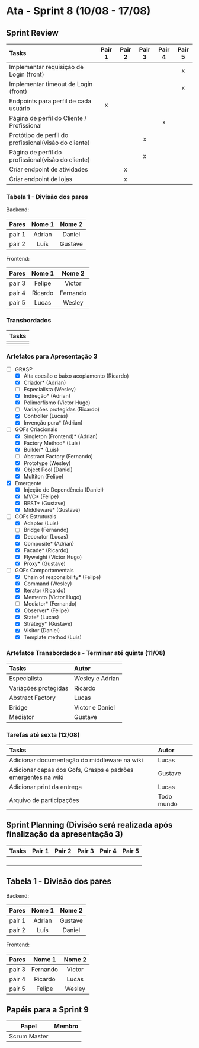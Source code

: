 # Ata - Sprint 8 (10/08 - 17/08)

## Sprint Review

| Tasks                                                 | Pair 1 | Pair 2 | Pair 3 | Pair 4 | Pair 5 |
|:----------------------------------------------------- |:------:|:------:|:------:|:------:|:------:|
| Implementar requisição de Login (front)               |        |        |        |        |   x    |
| Implementar timeout de Login (front)                  |        |        |        |        |   x    |
| Endpoints para perfil de cada usuário                 |   x    |        |        |        |        |
| Página de perfil do Cliente / Profissional            |        |        |        |   x    |        |
| Protótipo de perfil do profissional(visão do cliente) |        |        |   x    |        |        |
| Página de perfil do profissional(visão do cliente)    |        |        |   x    |        |        |
| Criar endpoint de atividades                          |        |   x    |        |        |        |
| Criar endpoint de lojas                               |        |   x    |        |        |        |



### Tabela 1 - Divisão dos pares

Backend: 

| Pares  | Nome 1  | Nome 2      |
|:------:|:-------:|:-----------:|
| pair 1 | Adrian | Daniel |
| pair 2 | Luís | Gustave |


Frontend: 

| Pares  | Nome 1  | Nome 2      |
|:------:|:-------:|:-----------:|
| pair 3 | Felipe  | Victor |
| pair 4 | Ricardo | Fernando |
| pair 5 | Lucas | Wesley |


### Transbordados

| Tasks |
| :-----|
|       |


### Artefatos para Apresentação 3

- [ ] GRASP
    - [x] Alta coesão e baixo acoplamento (Ricardo)
    - [x] Criador* (Adrian)
    - [ ] Especialista (Wesley)
    - [x] Indireção* (Adrian)
    - [x] Polimorfismo (Victor Hugo)
    - [ ] Variações protegidas (Ricardo)
    - [x] Controller (Lucas)
    - [x] Invenção pura* (Adrian)

- [ ] GOFs Criacionais
    - [x] Singleton (Frontend)* (Adrian)
    - [x] Factory Method* (Luis)
    - [x] Builder* (Luis)
    - [ ] Abstract Factory (Fernando)
    - [x] Prototype (Wesley)
    - [x] Object Pool  (Daniel)
    - [x] Multiton (Felipe)

- [x] Emergente
    - [x] Injeção de Dependência (Daniel)
    - [x] MVC* (Felipe)
    - [x] REST* (Gustave)
    - [x] Middleware* (Gustave)

- [ ] GOFs Estruturais
    - [x] Adapter (Luis)
    - [ ] Bridge (Fernando)
    - [x] Decorator (Lucas)
    - [x] Composite* (Adrian)
    - [x] Facade* (Ricardo)
    - [x] Flyweight (Victor Hugo)
    - [x] Proxy* (Gustave)

- [ ] GOFs Comportamentais
    - [x] Chain of responsibility* (Felipe)
    - [x] Command (Wesley)
    - [x] Iterator (Ricardo)
    - [x] Memento (Victor Hugo)
    - [ ] Mediator* (Fernando)
    - [x] Observer* (Felipe)
    - [x] State* (Lucas)
    - [x] Strategy* (Gustave)
    - [x] Visitor (Daniel)
    - [x] Template method (Luis)

### Artefatos Transbordados - Terminar até quinta (11/08)

| Tasks | Autor | 
| :-----|:-----|
|    Especialista   | Wesley e Adrian |
| Variações protegidas | Ricardo |
| Abstract Factory | Lucas |
| Bridge | Victor e Daniel |
| Mediator | Gustave |

### Tarefas até sexta (12/08)
 
| Tasks |Autor|
| :-----| :-----|
|   Adicionar documentação do middleware na wiki    | Lucas |
|   Adicionar capas dos Gofs, Grasps e padrões emergentes na wiki    | Gustave |
|   Adicionar print da entrega    | Lucas |
|   Arquivo de participações    | Todo mundo |

## Sprint Planning (Divisão será realizada após finalização da apresentação 3)

| Tasks                                                 | Pair 1 | Pair 2 | Pair 3 | Pair 4 | Pair 5 |
|:----------------------------------------------------- |:------:|:------:|:------:|:------:|:------:|
|         |        |        |        |        |        |
|         |        |        |        |        |        |
|         |        |        |        |        |        |
|         |        |        |        |        |        |






## Tabela 1 - Divisão dos pares

Backend: 

| Pares  | Nome 1  | Nome 2      |
|:------:|:-------:|:-----------:|
| pair 1 | Adrian | Gustave |
| pair 2 | Luís | Daniel |


Frontend: 

| Pares  | Nome 1  | Nome 2      |
|:------:|:-------:|:-----------:|
| pair 3 | Fernando  | Victor |
| pair 4 | Ricardo | Lucas |
| pair 5 | Felipe | Wesley |

## Papéis para a Sprint 9

|Papel|Membro|
| --- |  --- |
|Scrum Master||